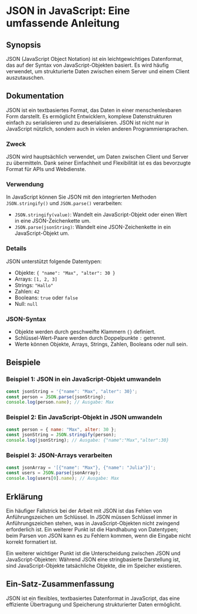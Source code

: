 <!--
Meta Description: # JSON in JavaScript: Eine umfassende Anleitung ## Synopsis JSON (JavaScript Object Notation) ist ein leichtgewichtiges Datenformat, das auf der Synta...
Meta Keywords: json, javascript, ist, ein, und
-->

# JSON in JavaScript: Eine umfassende Anleitung

## Synopsis
JSON (JavaScript Object Notation) ist ein leichtgewichtiges Datenformat, das auf der Syntax von JavaScript-Objekten basiert. Es wird häufig verwendet, um strukturierte Daten zwischen einem Server und einem Client auszutauschen.

## Dokumentation
JSON ist ein textbasiertes Format, das Daten in einer menschenlesbaren Form darstellt. Es ermöglicht Entwicklern, komplexe Datenstrukturen einfach zu serialisieren und zu deserialisieren. JSON ist nicht nur in JavaScript nützlich, sondern auch in vielen anderen Programmiersprachen.

### Zweck
JSON wird hauptsächlich verwendet, um Daten zwischen Client und Server zu übermitteln. Dank seiner Einfachheit und Flexibilität ist es das bevorzugte Format für APIs und Webdienste.

### Verwendung
In JavaScript können Sie JSON mit den integrierten Methoden `JSON.stringify()` und `JSON.parse()` verarbeiten:

- `JSON.stringify(value)`: Wandelt ein JavaScript-Objekt oder einen Wert in eine JSON-Zeichenkette um.
- `JSON.parse(jsonString)`: Wandelt eine JSON-Zeichenkette in ein JavaScript-Objekt um.

### Details
JSON unterstützt folgende Datentypen:
- Objekte: `{ "name": "Max", "alter": 30 }`
- Arrays: `[1, 2, 3]`
- Strings: `"Hallo"`
- Zahlen: `42`
- Booleans: `true` oder `false`
- Null: `null`

### JSON-Syntax
- Objekte werden durch geschweifte Klammern `{}` definiert.
- Schlüssel-Wert-Paare werden durch Doppelpunkte `:` getrennt.
- Werte können Objekte, Arrays, Strings, Zahlen, Booleans oder null sein.

## Beispiele

### Beispiel 1: JSON in ein JavaScript-Objekt umwandeln
```javascript
const jsonString = '{"name": "Max", "alter": 30}';
const person = JSON.parse(jsonString);
console.log(person.name); // Ausgabe: Max
```

### Beispiel 2: Ein JavaScript-Objekt in JSON umwandeln
```javascript
const person = { name: "Max", alter: 30 };
const jsonString = JSON.stringify(person);
console.log(jsonString); // Ausgabe: {"name":"Max","alter":30}
```

### Beispiel 3: JSON-Arrays verarbeiten
```javascript
const jsonArray = '[{"name": "Max"}, {"name": "Julia"}]';
const users = JSON.parse(jsonArray);
console.log(users[0].name); // Ausgabe: Max
```

## Erklärung
Ein häufiger Fallstrick bei der Arbeit mit JSON ist das Fehlen von Anführungszeichen um Schlüssel. In JSON müssen Schlüssel immer in Anführungszeichen stehen, was in JavaScript-Objekten nicht zwingend erforderlich ist. Ein weiterer Punkt ist die Handhabung von Datentypen; beim Parsen von JSON kann es zu Fehlern kommen, wenn die Eingabe nicht korrekt formatiert ist.

Ein weiterer wichtiger Punkt ist die Unterscheidung zwischen JSON und JavaScript-Objekten: Während JSON eine stringbasierte Darstellung ist, sind JavaScript-Objekte tatsächliche Objekte, die im Speicher existieren.

## Ein-Satz-Zusammenfassung
JSON ist ein flexibles, textbasiertes Datenformat in JavaScript, das eine effiziente Übertragung und Speicherung strukturierter Daten ermöglicht.